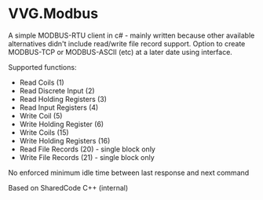 # VVG.Modbus
A simple MODBUS-RTU client in c# - mainly written because other available alternatives didn't include read/write file record support.
Option to create MODBUS-TCP or MODBUS-ASCII (etc) at a later date using interface.

Supported functions:
* Read Coils (1)
* Read Discrete Input (2)
* Read Holding Registers (3)
* Read Input Registers (4)
* Write Coil (5)
* Write Holding Register (6)
* Write Coils (15)
* Write Holding Registers (16)
* Read File Records (20) - single block only
* Write File Records (21) - single block only

No enforced minimum idle time between last response and next command

Based on SharedCode C++ (internal)
